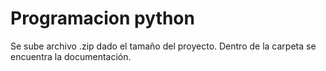 # Programacion python
Se sube archivo .zip dado el tamaño del proyecto.
Dentro de la carpeta se encuentra la documentación.
